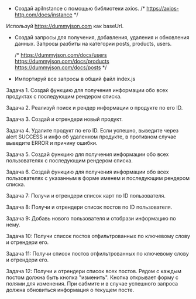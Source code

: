 - Создай apiInstance с помощью библиотеки axios. /* https://axios-http.com/docs/instance */

Используй https://dummyjson.com как baseUrl.

- Создай запросы для получения, добавления, удаления и обновления данных.
  Запросы разбиты на категории posts, products, users.

  /*
    https://dummyjson.com/docs/users
    https://dummyjson.com/docs/products
    https://dummyjson.com/docs/posts
  */

- Импортируй все запросы в общий файл index.js

Задача 1. 
Создай функцию для получения информации обо всех продуктах с последующим рендером списка.

Задача 2.
Реализуй поиск и рендер информации о продукте по его ID.

Задача 3.
Создай и отрендери новый продукт.

Задача 4.
Удалите продукт по его ID. 
Если успешно, выведите через alert SUCCESS и инфо
об удаленном продукте, в противном случае выведите ERROR и причину ошибки.

Задача 5.
Создай функцию для получения информации обо всех пользователях с последующим рендером списка.

Задача 6.
Создай функцию для получения информации обо всех пользователях с указанным в форме именем и последующим рендером списка.

Задача 7:
Получи и отрендери список карт по ID пользователя.

Задача 8:
Получи и отрендери список постов по ID пользователя.

Задача 9:
Добавь нового пользователя и отобрази информацию по нему.

Задача 10:
Получи список постов отфильтрованных по ключевому слову и отрендери его.

Задача 11:
Получи список постов отфильтрованных по ключевому слову и отрендери его.

Задача 12:
Получи и отрендери список всех постов.
Рядом с каждым постом должна быть кнопка "изменить".
Кнопка открывает форму c полями для изменения. При сабмите и в случае успешного запроса должна обновиться информация о текущем посте.